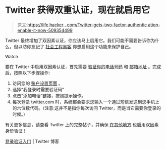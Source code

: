 # Twitter 获得双重认证，现在就启用它

> 原文:[https://life hacker . com/Twitter-gets-two-factor-authentic ation-enable-it-now-509354499](https://lifehacker.com/twitter-gets-two-factor-authentication-enable-it-now-509354499)

Twitter 最终增加了双因素认证，你应该马上启用它。我们可能不需要告诉你为什么，但以防你忘记了 [社会工程黑客](https://lifehacker.com/how-can-i-protect-against-social-engineering-hacks-5933296) 你想启用这个功能来保护自己。

Watch

要在 Twitter 中启用双因素认证，首先需要 [验证你的电话号码](https://support.twitter.com/articles/110250-adding-your-mobile-number-to-your-account-via-web) 和 [邮箱地址](https://support.twitter.com/articles/97942-confirming-your-email-address) 。完成后，按照以下步骤操作:

1.  访问您的 [账户设置页面](https://twitter.com/account/settings) 。
2.  选择“我登录时需要验证码”
3.  点击“添加电话”链接，按照提示操作。
4.  每次登录 twitter.com 时，系统都会要求您输入一个通过短信发送到您手机上的六位数代码。(注意:这并不是指你每次访问 Twitter，而是当它需要你登录的时候。)

有关更多信息，请查看 Twitter 上的完整帖子，并确保 [在其他地方](https://lifehacker.com/heres-everywhere-you-should-enable-two-factor-authentic-5938565) 也启用双因素身份验证！

[登录验证入门](https://blog.twitter.com/2013/getting-started-login-verification) | Twitter 博客